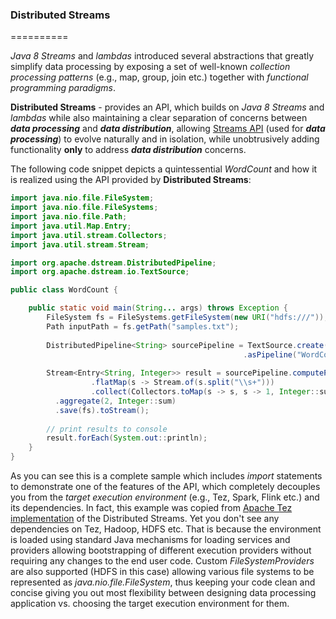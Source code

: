 ### Distributed Streams
==========

_Java 8 Streams_ and _lambdas_ introduced several abstractions that greatly simplify data processing by exposing a set of well-known _collection 
processing patterns_ (e.g., map, group, join etc.) together with _functional programming paradigms_. 

**Distributed Streams** - provides an API, which builds on _Java 8 Streams_ and _lambdas_ while also maintaining a clear separation of concerns between _**data processing**_
and _**data distribution**_, allowing [Streams API](http://docs.oracle.com/javase/8/docs/api/java/util/stream/package-summary.html) (used for _**data processing**_) 
to evolve naturally and in isolation, while unobtrusively adding functionality **only** to address _**data distribution**_ concerns.

The following code snippet depicts a quintessential _WordCount_ and how it is realized using the API provided by **Distributed Streams**:

```java
import java.nio.file.FileSystem;
import java.nio.file.FileSystems;
import java.nio.file.Path;
import java.util.Map.Entry;
import java.util.stream.Collectors;
import java.util.stream.Stream;

import org.apache.dstream.DistributedPipeline;
import org.apache.dstream.io.TextSource;

public class WordCount {

	public static void main(String... args) throws Exception {
		FileSystem fs = FileSystems.getFileSystem(new URI("hdfs:///"));
		Path inputPath = fs.getPath("samples.txt");
		
		DistributedPipeline<String> sourcePipeline = TextSource.create(inputPath)
													.asPipeline("WordCount");
		
		Stream<Entry<String, Integer>> result = sourcePipeline.computePairs(stream -> stream
				  .flatMap(s -> Stream.of(s.split("\\s+")))
				  .collect(Collectors.toMap(s -> s, s -> 1, Integer::sum)))
		  .aggregate(2, Integer::sum)
		  .save(fs).toStream();
		
		// print results to console
		result.forEach(System.out::println);
	}
}
```
As you can see this is a complete sample which includes _import_ statements to demonstrate one of the features of the API, which completely decouples you from the _target execution environment_ 
(e.g., Tez, Spark, Flink etc.) and its dependencies. In fact, this example was copied from [Apache Tez implementation](https://github.com/hortonworks/dstream-tez/) of the Distributed Streams. 
Yet you don't see any dependencies on Tez, Hadoop, HDFS etc. That is because the environment is loaded using standard Java mechanisms for loading services and providers allowing bootstrapping of different execution providers without requiring any changes to the end user code. Custom _FileSystemProviders_ are also supported (HDFS in this case) allowing various file systems to be represented as 
_java.nio.file.FileSystem_, thus keeping your code clean and concise giving you out most flexibility between designing data processing application vs. choosing the target execution environment for them.  

